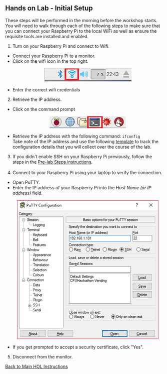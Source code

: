 ## Hands on Lab - Initial Setup

These steps will be performed in the morning before the workshop starts. You will need to walk through each of the following steps to make sure that you can connect your Raspberry Pi to the local WiFi as well as ensure the requisite tools are installed and enabled. 

1. Turn on your Raspberry Pi and connect to Wifi.
  - Connect your Raspberry Pi to a monitor.
  - Click on the wifi icon in the top right.
      <p align="center">
        <img src="/images/wifi.JPG" />
      </p>
  - Enter the correct wifi credentials
2. Retrieve the IP address.
  - Click on the command prompt
      <p align="center">
        <img src="/images/CommandPrompt.jpg" /> 
      </p>
  - Retrieve the IP address with the following command: `ifconfig` <br>
     Take note of the IP address and use the following [template](IIoT/HOL/IOTHubPiHackathon/IoTHOL-LabParameters.xlsx) to track the configuration details that you will collect over the course of the lab. 
3. If you didn't enable SSH on your Raspberry Pi previously, follow the steps in the [Pre-lab Steps instructions](/HOL/IOTHubPiHackathon/Prep). <br><br>
4. Connect to your Raspberry Pi using your laptop to verify the connection. 
  - Open PuTTY. 
  - Enter the IP address of your Raspberry Pi into the *Host Name (or IP address)* field. 
      <p align="center">
        <img src="/images/PuTTY.jpg" />
      </p>
  - If you get prompted to accept a security certificate, click "Yes". 
5. Disconnect from the monitor.


[Back to Main HOL Instructions](/HOL/IOTHubPiHackathon/README.md)
